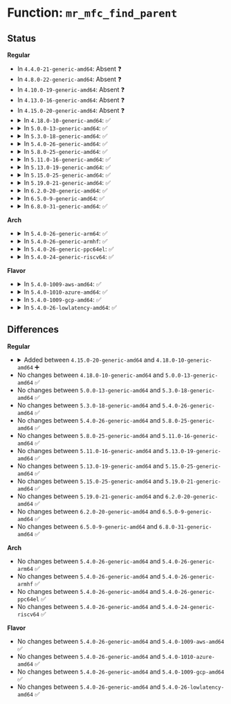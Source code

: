 # Function: <code>mr_mfc_find_parent</code>

## Status
<b>Regular</b>
<ul>
<li>
In <code>4.4.0-21-generic-amd64</code>: Absent ❓
</li>
<li>
In <code>4.8.0-22-generic-amd64</code>: Absent ❓
</li>
<li>
In <code>4.10.0-19-generic-amd64</code>: Absent ❓
</li>
<li>
In <code>4.13.0-16-generic-amd64</code>: Absent ❓
</li>
<li>
In <code>4.15.0-20-generic-amd64</code>: Absent ❓
</li>
<li>
<details>
<summary>In <code>4.18.0-10-generic-amd64</code>: ✅</summary>

```c
void * mr_mfc_find_parent(struct mr_table * mrt, void * hasharg, int parent)
```

```json
{
  "name": "mr_mfc_find_parent",
  "collision_type": "Unique Global",
  "inline_type": "No",
  "funcs": [
    {
      "addr": 18446744071588563776,
      "name": "mr_mfc_find_parent",
      "external": true,
      "loc": "net/ipv4/ipmr_base.c:63",
      "file": "net/ipv4/ipmr_base.c",
      "inline": "seen, unknown",
      "caller_inline": [],
      "caller_func": [
        "net/ipv4/ipmr.c:ipmr_rtm_getroute",
        "net/ipv4/ipmr.c:ipmr_get_route",
        "net/ipv4/ipmr.c:ip_mr_input",
        "net/ipv4/ipmr.c:ipmr_compat_ioctl",
        "net/ipv4/ipmr.c:ipmr_ioctl",
        "net/ipv4/ipmr.c:ipmr_mfc_add",
        "net/ipv6/ip6mr.c:ip6mr_get_route",
        "net/ipv6/ip6mr.c:ip6_mr_input",
        "net/ipv6/ip6mr.c:ip6mr_compat_ioctl",
        "net/ipv6/ip6mr.c:ip6mr_ioctl",
        "net/ipv6/ip6mr.c:ip6_mroute_setsockopt",
        "net/ipv6/ip6mr.c:ip6mr_mfc_add"
      ]
    }
  ],
  "symbols": [
    {
      "addr": 18446744071588563776,
      "name": "mr_mfc_find_parent",
      "section": ".text",
      "bind": "STB_GLOBAL",
      "size": 333
    }
  ]
}
```
</details>
</li>
<li>
<details>
<summary>In <code>5.0.0-13-generic-amd64</code>: ✅</summary>

```c
void * mr_mfc_find_parent(struct mr_table * mrt, void * hasharg, int parent)
```

```json
{
  "name": "mr_mfc_find_parent",
  "collision_type": "Unique Global",
  "inline_type": "No",
  "funcs": [
    {
      "addr": 18446744071588761488,
      "name": "mr_mfc_find_parent",
      "external": true,
      "loc": "net/ipv4/ipmr_base.c:64",
      "file": "net/ipv4/ipmr_base.c",
      "inline": "seen, unknown",
      "caller_inline": [],
      "caller_func": [
        "net/ipv4/ipmr.c:ipmr_rtm_getroute",
        "net/ipv4/ipmr.c:ipmr_get_route",
        "net/ipv4/ipmr.c:ip_mr_input",
        "net/ipv4/ipmr.c:ipmr_compat_ioctl",
        "net/ipv4/ipmr.c:ipmr_ioctl",
        "net/ipv4/ipmr.c:ipmr_mfc_add",
        "net/ipv6/ip6mr.c:ip6mr_get_route",
        "net/ipv6/ip6mr.c:ip6_mr_input",
        "net/ipv6/ip6mr.c:ip6mr_compat_ioctl",
        "net/ipv6/ip6mr.c:ip6mr_ioctl",
        "net/ipv6/ip6mr.c:ip6_mroute_setsockopt",
        "net/ipv6/ip6mr.c:ip6mr_mfc_add"
      ]
    }
  ],
  "symbols": [
    {
      "addr": 18446744071588761488,
      "name": "mr_mfc_find_parent",
      "section": ".text",
      "bind": "STB_GLOBAL",
      "size": 363
    }
  ]
}
```
</details>
</li>
<li>
<details>
<summary>In <code>5.3.0-18-generic-amd64</code>: ✅</summary>

```c
void * mr_mfc_find_parent(struct mr_table * mrt, void * hasharg, int parent)
```

```json
{
  "name": "mr_mfc_find_parent",
  "collision_type": "Unique Global",
  "inline_type": "No",
  "funcs": [
    {
      "addr": 18446744071589194512,
      "name": "mr_mfc_find_parent",
      "external": true,
      "loc": "net/ipv4/ipmr_base.c:64",
      "file": "net/ipv4/ipmr_base.c",
      "inline": "seen, unknown",
      "caller_inline": [],
      "caller_func": [
        "net/ipv4/ipmr.c:ipmr_rtm_getroute",
        "net/ipv4/ipmr.c:ipmr_get_route",
        "net/ipv4/ipmr.c:ip_mr_input",
        "net/ipv4/ipmr.c:ipmr_compat_ioctl",
        "net/ipv4/ipmr.c:ipmr_ioctl",
        "net/ipv4/ipmr.c:ipmr_mfc_add",
        "net/ipv6/ip6mr.c:ip6mr_get_route",
        "net/ipv6/ip6mr.c:ip6_mr_input",
        "net/ipv6/ip6mr.c:ip6mr_compat_ioctl",
        "net/ipv6/ip6mr.c:ip6mr_ioctl",
        "net/ipv6/ip6mr.c:ip6mr_mfc_add",
        "net/ipv6/ip6mr.c:ip6mr_mfc_delete"
      ]
    }
  ],
  "symbols": [
    {
      "addr": 18446744071589194512,
      "name": "mr_mfc_find_parent",
      "section": ".text",
      "bind": "STB_GLOBAL",
      "size": 383
    }
  ]
}
```
</details>
</li>
<li>
<details>
<summary>In <code>5.4.0-26-generic-amd64</code>: ✅</summary>

```c
void * mr_mfc_find_parent(struct mr_table * mrt, void * hasharg, int parent)
```

```json
{
  "name": "mr_mfc_find_parent",
  "collision_type": "Unique Global",
  "inline_type": "No",
  "funcs": [
    {
      "addr": 18446744071589419968,
      "name": "mr_mfc_find_parent",
      "external": true,
      "loc": "net/ipv4/ipmr_base.c:64",
      "file": "net/ipv4/ipmr_base.c",
      "inline": "seen, unknown",
      "caller_inline": [],
      "caller_func": [
        "net/ipv4/ipmr.c:ipmr_rtm_getroute",
        "net/ipv4/ipmr.c:ipmr_get_route",
        "net/ipv4/ipmr.c:ip_mr_input",
        "net/ipv4/ipmr.c:ipmr_compat_ioctl",
        "net/ipv4/ipmr.c:ipmr_ioctl",
        "net/ipv4/ipmr.c:ipmr_mfc_add",
        "net/ipv6/ip6mr.c:ip6mr_get_route",
        "net/ipv6/ip6mr.c:ip6_mr_input",
        "net/ipv6/ip6mr.c:ip6mr_compat_ioctl",
        "net/ipv6/ip6mr.c:ip6mr_ioctl",
        "net/ipv6/ip6mr.c:ip6mr_mfc_add",
        "net/ipv6/ip6mr.c:ip6mr_mfc_delete"
      ]
    }
  ],
  "symbols": [
    {
      "addr": 18446744071589419968,
      "name": "mr_mfc_find_parent",
      "section": ".text",
      "bind": "STB_GLOBAL",
      "size": 391
    }
  ]
}
```
</details>
</li>
<li>
<details>
<summary>In <code>5.8.0-25-generic-amd64</code>: ✅</summary>

```c
void * mr_mfc_find_parent(struct mr_table * mrt, void * hasharg, int parent)
```

```json
{
  "name": "mr_mfc_find_parent",
  "collision_type": "Unique Global",
  "inline_type": "No",
  "funcs": [
    {
      "addr": 18446744071590405824,
      "name": "mr_mfc_find_parent",
      "external": true,
      "loc": "net/ipv4/ipmr_base.c:64",
      "file": "net/ipv4/ipmr_base.c",
      "inline": "seen, unknown",
      "caller_inline": [],
      "caller_func": [
        "net/ipv4/ipmr.c:ipmr_rtm_getroute",
        "net/ipv4/ipmr.c:ipmr_get_route",
        "net/ipv4/ipmr.c:ip_mr_input",
        "net/ipv4/ipmr.c:ipmr_compat_ioctl",
        "net/ipv4/ipmr.c:ipmr_ioctl",
        "net/ipv4/ipmr.c:ipmr_mfc_add",
        "net/ipv4/ipmr.c:ipmr_mfc_delete",
        "net/ipv6/ip6mr.c:ip6mr_get_route",
        "net/ipv6/ip6mr.c:ip6_mr_input",
        "net/ipv6/ip6mr.c:ip6mr_compat_ioctl",
        "net/ipv6/ip6mr.c:ip6mr_ioctl",
        "net/ipv6/ip6mr.c:ip6mr_mfc_delete"
      ]
    }
  ],
  "symbols": [
    {
      "addr": 18446744071590405824,
      "name": "mr_mfc_find_parent",
      "section": ".text",
      "bind": "STB_GLOBAL",
      "size": 120
    }
  ]
}
```
</details>
</li>
<li>
<details>
<summary>In <code>5.11.0-16-generic-amd64</code>: ✅</summary>

```c
void * mr_mfc_find_parent(struct mr_table * mrt, void * hasharg, int parent)
```

```json
{
  "name": "mr_mfc_find_parent",
  "collision_type": "Unique Global",
  "inline_type": "No",
  "funcs": [
    {
      "addr": 18446744071590463664,
      "name": "mr_mfc_find_parent",
      "external": true,
      "loc": "net/ipv4/ipmr_base.c:64",
      "file": "net/ipv4/ipmr_base.c",
      "inline": "seen, unknown",
      "caller_inline": [],
      "caller_func": [
        "net/ipv4/ipmr.c:ipmr_rtm_getroute",
        "net/ipv4/ipmr.c:ipmr_get_route",
        "net/ipv4/ipmr.c:ip_mr_input",
        "net/ipv4/ipmr.c:ipmr_compat_ioctl",
        "net/ipv4/ipmr.c:ipmr_ioctl",
        "net/ipv4/ipmr.c:ipmr_mfc_add",
        "net/ipv4/ipmr.c:ipmr_mfc_delete",
        "net/ipv6/ip6mr.c:ip6mr_get_route",
        "net/ipv6/ip6mr.c:ip6_mr_input",
        "net/ipv6/ip6mr.c:ip6mr_compat_ioctl",
        "net/ipv6/ip6mr.c:ip6mr_ioctl",
        "net/ipv6/ip6mr.c:ip6mr_mfc_delete"
      ]
    }
  ],
  "symbols": [
    {
      "addr": 18446744071590463664,
      "name": "mr_mfc_find_parent",
      "section": ".text",
      "bind": "STB_GLOBAL",
      "size": 120
    }
  ]
}
```
</details>
</li>
<li>
<details>
<summary>In <code>5.13.0-19-generic-amd64</code>: ✅</summary>

```c
void * mr_mfc_find_parent(struct mr_table * mrt, void * hasharg, int parent)
```

```json
{
  "name": "mr_mfc_find_parent",
  "collision_type": "Unique Global",
  "inline_type": "No",
  "funcs": [
    {
      "addr": 18446744071590389424,
      "name": "mr_mfc_find_parent",
      "external": true,
      "loc": "net/ipv4/ipmr_base.c:64",
      "file": "net/ipv4/ipmr_base.c",
      "inline": "seen, unknown",
      "caller_inline": [],
      "caller_func": [
        "net/ipv4/ipmr.c:ipmr_rtm_getroute",
        "net/ipv4/ipmr.c:ipmr_get_route",
        "net/ipv4/ipmr.c:ip_mr_input",
        "net/ipv4/ipmr.c:ipmr_compat_ioctl",
        "net/ipv4/ipmr.c:ipmr_ioctl",
        "net/ipv4/ipmr.c:ipmr_mfc_add",
        "net/ipv4/ipmr.c:ipmr_mfc_delete",
        "net/ipv6/ip6mr.c:ip6mr_get_route",
        "net/ipv6/ip6mr.c:ip6_mr_input",
        "net/ipv6/ip6mr.c:ip6mr_compat_ioctl",
        "net/ipv6/ip6mr.c:ip6mr_ioctl",
        "net/ipv6/ip6mr.c:ip6mr_mfc_delete"
      ]
    }
  ],
  "symbols": [
    {
      "addr": 18446744071590389424,
      "name": "mr_mfc_find_parent",
      "section": ".text",
      "bind": "STB_GLOBAL",
      "size": 120
    }
  ]
}
```
</details>
</li>
<li>
<details>
<summary>In <code>5.15.0-25-generic-amd64</code>: ✅</summary>

```c
void * mr_mfc_find_parent(struct mr_table * mrt, void * hasharg, int parent)
```

```json
{
  "name": "mr_mfc_find_parent",
  "collision_type": "Unique Global",
  "inline_type": "No",
  "funcs": [
    {
      "addr": 18446744071591183904,
      "name": "mr_mfc_find_parent",
      "external": true,
      "loc": "net/ipv4/ipmr_base.c:64",
      "file": "net/ipv4/ipmr_base.c",
      "inline": "seen, unknown",
      "caller_inline": [],
      "caller_func": [
        "net/ipv4/ipmr.c:ipmr_rtm_getroute",
        "net/ipv4/ipmr.c:ipmr_get_route",
        "net/ipv4/ipmr.c:ip_mr_input",
        "net/ipv4/ipmr.c:ipmr_compat_ioctl",
        "net/ipv4/ipmr.c:ipmr_ioctl",
        "net/ipv4/ipmr.c:ipmr_mfc_add",
        "net/ipv4/ipmr.c:ipmr_mfc_delete",
        "net/ipv6/ip6mr.c:ip6mr_get_route",
        "net/ipv6/ip6mr.c:ip6_mr_input",
        "net/ipv6/ip6mr.c:ip6mr_compat_ioctl",
        "net/ipv6/ip6mr.c:ip6mr_ioctl",
        "net/ipv6/ip6mr.c:ip6mr_mfc_delete"
      ]
    }
  ],
  "symbols": [
    {
      "addr": 18446744071591183904,
      "name": "mr_mfc_find_parent",
      "section": ".text",
      "bind": "STB_GLOBAL",
      "size": 120
    }
  ]
}
```
</details>
</li>
<li>
<details>
<summary>In <code>5.19.0-21-generic-amd64</code>: ✅</summary>

```c
void * mr_mfc_find_parent(struct mr_table * mrt, void * hasharg, int parent)
```

```json
{
  "name": "mr_mfc_find_parent",
  "collision_type": "Unique Global",
  "inline_type": "No",
  "funcs": [
    {
      "addr": 18446744071592843328,
      "name": "mr_mfc_find_parent",
      "external": true,
      "loc": "net/ipv4/ipmr_base.c:64",
      "file": "net/ipv4/ipmr_base.c",
      "inline": "seen, unknown",
      "caller_inline": [],
      "caller_func": [
        "net/ipv4/ipmr.c:ipmr_rtm_getroute",
        "net/ipv4/ipmr.c:ipmr_get_route",
        "net/ipv4/ipmr.c:ip_mr_input",
        "net/ipv4/ipmr.c:ip_mr_input",
        "net/ipv4/ipmr.c:ipmr_compat_ioctl",
        "net/ipv4/ipmr.c:ipmr_ioctl",
        "net/ipv4/ipmr.c:ipmr_mfc_add",
        "net/ipv4/ipmr.c:ipmr_mfc_delete",
        "net/ipv6/ip6mr.c:ip6mr_get_route",
        "net/ipv6/ip6mr.c:ip6_mr_input",
        "net/ipv6/ip6mr.c:ip6mr_compat_ioctl",
        "net/ipv6/ip6mr.c:ip6mr_ioctl",
        "net/ipv6/ip6mr.c:ip6mr_mfc_add",
        "net/ipv6/ip6mr.c:ip6mr_mfc_delete"
      ]
    }
  ],
  "symbols": [
    {
      "addr": 18446744071592843328,
      "name": "mr_mfc_find_parent",
      "section": ".text",
      "bind": "STB_GLOBAL",
      "size": 93
    }
  ]
}
```
</details>
</li>
<li>
<details>
<summary>In <code>6.2.0-20-generic-amd64</code>: ✅</summary>

```c
void * mr_mfc_find_parent(struct mr_table * mrt, void * hasharg, int parent)
```

```json
{
  "name": "mr_mfc_find_parent",
  "collision_type": "Unique Global",
  "inline_type": "No",
  "funcs": [
    {
      "addr": 18446744071594720432,
      "name": "mr_mfc_find_parent",
      "external": true,
      "loc": "net/ipv4/ipmr_base.c:64",
      "file": "net/ipv4/ipmr_base.c",
      "inline": "seen, unknown",
      "caller_inline": [],
      "caller_func": [
        "net/ipv4/ipmr.c:ipmr_rtm_getroute",
        "net/ipv4/ipmr.c:ipmr_get_route",
        "net/ipv4/ipmr.c:ip_mr_input",
        "net/ipv4/ipmr.c:ip_mr_input",
        "net/ipv4/ipmr.c:ipmr_compat_ioctl",
        "net/ipv4/ipmr.c:ipmr_ioctl",
        "net/ipv4/ipmr.c:ipmr_mfc_add",
        "net/ipv4/ipmr.c:ipmr_mfc_delete",
        "net/ipv6/ip6mr.c:ip6mr_rtm_getroute",
        "net/ipv6/ip6mr.c:ip6mr_get_route",
        "net/ipv6/ip6mr.c:ip6_mr_input",
        "net/ipv6/ip6mr.c:ip6mr_compat_ioctl",
        "net/ipv6/ip6mr.c:ip6mr_ioctl",
        "net/ipv6/ip6mr.c:ip6mr_mfc_add",
        "net/ipv6/ip6mr.c:ip6mr_mfc_delete"
      ]
    }
  ],
  "symbols": [
    {
      "addr": 18446744071594720432,
      "name": "mr_mfc_find_parent",
      "section": ".text",
      "bind": "STB_GLOBAL",
      "size": 93
    }
  ]
}
```
</details>
</li>
<li>
<details>
<summary>In <code>6.5.0-9-generic-amd64</code>: ✅</summary>

```c
void * mr_mfc_find_parent(struct mr_table * mrt, void * hasharg, int parent)
```

```json
{
  "name": "mr_mfc_find_parent",
  "collision_type": "Unique Global",
  "inline_type": "No",
  "funcs": [
    {
      "addr": 18446744071595112512,
      "name": "mr_mfc_find_parent",
      "external": true,
      "loc": "net/ipv4/ipmr_base.c:64",
      "file": "net/ipv4/ipmr_base.c",
      "inline": "seen, unknown",
      "caller_inline": [],
      "caller_func": [
        "net/ipv4/ipmr.c:ipmr_rtm_getroute",
        "net/ipv4/ipmr.c:ipmr_get_route",
        "net/ipv4/ipmr.c:ip_mr_input",
        "net/ipv4/ipmr.c:ip_mr_input",
        "net/ipv4/ipmr.c:ipmr_compat_ioctl",
        "net/ipv4/ipmr.c:ipmr_ioctl",
        "net/ipv4/ipmr.c:ipmr_mfc_add",
        "net/ipv4/ipmr.c:ipmr_mfc_delete",
        "net/ipv6/ip6mr.c:ip6mr_rtm_getroute",
        "net/ipv6/ip6mr.c:ip6mr_get_route",
        "net/ipv6/ip6mr.c:ip6_mr_input",
        "net/ipv6/ip6mr.c:ip6mr_compat_ioctl",
        "net/ipv6/ip6mr.c:ip6mr_ioctl",
        "net/ipv6/ip6mr.c:ip6mr_mfc_add",
        "net/ipv6/ip6mr.c:ip6mr_mfc_delete"
      ]
    }
  ],
  "symbols": [
    {
      "addr": 18446744071595112512,
      "name": "mr_mfc_find_parent",
      "section": ".text",
      "bind": "STB_GLOBAL",
      "size": 93
    }
  ]
}
```
</details>
</li>
<li>
<details>
<summary>In <code>6.8.0-31-generic-amd64</code>: ✅</summary>

```c
void * mr_mfc_find_parent(struct mr_table * mrt, void * hasharg, int parent)
```

```json
{
  "name": "mr_mfc_find_parent",
  "collision_type": "Unique Global",
  "inline_type": "No",
  "funcs": [
    {
      "addr": 18446744071595925232,
      "name": "mr_mfc_find_parent",
      "external": true,
      "loc": "net/ipv4/ipmr_base.c:64",
      "file": "net/ipv4/ipmr_base.c",
      "inline": "seen, unknown",
      "caller_inline": [],
      "caller_func": [
        "net/ipv4/ipmr.c:ipmr_rtm_getroute",
        "net/ipv4/ipmr.c:ipmr_get_route",
        "net/ipv4/ipmr.c:ip_mr_input",
        "net/ipv4/ipmr.c:ip_mr_input",
        "net/ipv4/ipmr.c:ipmr_compat_ioctl",
        "net/ipv4/ipmr.c:ipmr_ioctl",
        "net/ipv4/ipmr.c:ipmr_mfc_add",
        "net/ipv4/ipmr.c:ipmr_mfc_delete",
        "net/ipv6/ip6mr.c:ip6mr_rtm_getroute",
        "net/ipv6/ip6mr.c:ip6mr_get_route",
        "net/ipv6/ip6mr.c:ip6_mr_input",
        "net/ipv6/ip6mr.c:ip6mr_compat_ioctl",
        "net/ipv6/ip6mr.c:ip6mr_ioctl",
        "net/ipv6/ip6mr.c:ip6mr_mfc_add",
        "net/ipv6/ip6mr.c:ip6mr_mfc_delete"
      ]
    }
  ],
  "symbols": [
    {
      "addr": 18446744071595925232,
      "name": "mr_mfc_find_parent",
      "section": ".text",
      "bind": "STB_GLOBAL",
      "size": 93
    }
  ]
}
```
</details>
</li>
</ul>
<b>Arch</b>
<ul>
<li>
<details>
<summary>In <code>5.4.0-26-generic-arm64</code>: ✅</summary>

```c
void * mr_mfc_find_parent(struct mr_table * mrt, void * hasharg, int parent)
```

```json
{
  "name": "mr_mfc_find_parent",
  "collision_type": "Unique Global",
  "inline_type": "No",
  "funcs": [
    {
      "addr": 18446603336503072616,
      "name": "mr_mfc_find_parent",
      "external": true,
      "loc": "net/ipv4/ipmr_base.c:64",
      "file": "net/ipv4/ipmr_base.c",
      "inline": "seen, unknown",
      "caller_inline": [],
      "caller_func": [
        "net/ipv4/ipmr.c:ipmr_rtm_getroute",
        "net/ipv4/ipmr.c:ipmr_get_route",
        "net/ipv4/ipmr.c:ip_mr_input",
        "net/ipv4/ipmr.c:ip_mr_input",
        "net/ipv4/ipmr.c:ipmr_compat_ioctl",
        "net/ipv4/ipmr.c:ipmr_ioctl",
        "net/ipv4/ipmr.c:ipmr_mfc_add",
        "net/ipv6/ip6mr.c:ip6mr_get_route",
        "net/ipv6/ip6mr.c:ip6_mr_input",
        "net/ipv6/ip6mr.c:ip6mr_compat_ioctl",
        "net/ipv6/ip6mr.c:ip6mr_ioctl",
        "net/ipv6/ip6mr.c:ip6mr_mfc_add",
        "net/ipv6/ip6mr.c:ip6mr_mfc_delete"
      ]
    }
  ],
  "symbols": [
    {
      "addr": 18446603336503072616,
      "name": "mr_mfc_find_parent",
      "section": ".text",
      "bind": "STB_GLOBAL",
      "size": 372
    }
  ]
}
```
</details>
</li>
<li>
<details>
<summary>In <code>5.4.0-26-generic-armhf</code>: ✅</summary>

```c
void * mr_mfc_find_parent(struct mr_table * mrt, void * hasharg, int parent)
```

```json
{
  "name": "mr_mfc_find_parent",
  "collision_type": "Unique Global",
  "inline_type": "No",
  "funcs": [
    {
      "addr": 3235755584,
      "name": "mr_mfc_find_parent",
      "external": true,
      "loc": "net/ipv4/ipmr_base.c:64",
      "file": "net/ipv4/ipmr_base.c",
      "inline": "seen, unknown",
      "caller_inline": [],
      "caller_func": [
        "net/ipv4/ipmr.c:ipmr_rtm_getroute",
        "net/ipv4/ipmr.c:ipmr_get_route",
        "net/ipv4/ipmr.c:ip_mr_input",
        "net/ipv4/ipmr.c:ipmr_ioctl",
        "net/ipv4/ipmr.c:ipmr_mfc_add",
        "net/ipv4/ipmr.c:ipmr_mfc_delete",
        "net/ipv6/ip6mr.c:ip6mr_cache_find_parent",
        "net/ipv6/ip6mr.c:ip6mr_cache_find"
      ]
    }
  ],
  "symbols": [
    {
      "addr": 3235755584,
      "name": "mr_mfc_find_parent",
      "section": ".text",
      "bind": "STB_GLOBAL",
      "size": 416
    }
  ]
}
```
</details>
</li>
<li>
<details>
<summary>In <code>5.4.0-26-generic-ppc64el</code>: ✅</summary>

```c
void * mr_mfc_find_parent(struct mr_table * mrt, void * hasharg, int parent)
```

```json
{
  "name": "mr_mfc_find_parent",
  "collision_type": "Unique Global",
  "inline_type": "No",
  "funcs": [
    {
      "addr": 13835058055296776560,
      "name": "mr_mfc_find_parent",
      "external": true,
      "loc": "net/ipv4/ipmr_base.c:64",
      "file": "net/ipv4/ipmr_base.c",
      "inline": "seen, unknown",
      "caller_inline": [],
      "caller_func": [
        "net/ipv4/ipmr.c:ipmr_rtm_getroute",
        "net/ipv4/ipmr.c:ipmr_get_route",
        "net/ipv4/ipmr.c:ip_mr_input",
        "net/ipv4/ipmr.c:ip_mr_input",
        "net/ipv4/ipmr.c:ipmr_compat_ioctl",
        "net/ipv4/ipmr.c:ipmr_ioctl",
        "net/ipv4/ipmr.c:ipmr_mfc_add",
        "net/ipv6/ip6mr.c:ip6mr_get_route",
        "net/ipv6/ip6mr.c:ip6_mr_input",
        "net/ipv6/ip6mr.c:ip6mr_compat_ioctl",
        "net/ipv6/ip6mr.c:ip6mr_ioctl",
        "net/ipv6/ip6mr.c:ip6mr_mfc_add",
        "net/ipv6/ip6mr.c:ip6mr_mfc_delete"
      ]
    }
  ],
  "symbols": [
    {
      "addr": 13835058055296776560,
      "name": "mr_mfc_find_parent",
      "section": ".text",
      "bind": "STB_GLOBAL",
      "size": 540
    }
  ]
}
```
</details>
</li>
<li>
<details>
<summary>In <code>5.4.0-24-generic-riscv64</code>: ✅</summary>

```c
void * mr_mfc_find_parent(struct mr_table * mrt, void * hasharg, int parent)
```

```json
{
  "name": "mr_mfc_find_parent",
  "collision_type": "Unique Global",
  "inline_type": "No",
  "funcs": [
    {
      "addr": 18446743936279129302,
      "name": "mr_mfc_find_parent",
      "external": true,
      "loc": "net/ipv4/ipmr_base.c:64",
      "file": "net/ipv4/ipmr_base.c",
      "inline": "seen, unknown",
      "caller_inline": [],
      "caller_func": [
        "net/ipv4/ipmr.c:ipmr_rtm_getroute",
        "net/ipv4/ipmr.c:ipmr_get_route",
        "net/ipv4/ipmr.c:ip_mr_input",
        "net/ipv4/ipmr.c:ipmr_ioctl",
        "net/ipv4/ipmr.c:ipmr_mfc_add",
        "net/ipv6/ip6mr.c:ip6mr_mfc_add",
        "net/ipv6/ip6mr.c:ip6mr_mfc_delete",
        "net/ipv6/ip6mr.c:ip6mr_cache_find"
      ]
    }
  ],
  "symbols": [
    {
      "addr": 18446743936279129302,
      "name": "mr_mfc_find_parent",
      "section": ".text",
      "bind": "STB_GLOBAL",
      "size": 294
    }
  ]
}
```
</details>
</li>
</ul>
<b>Flavor</b>
<ul>
<li>
<details>
<summary>In <code>5.4.0-1009-aws-amd64</code>: ✅</summary>

```c
void * mr_mfc_find_parent(struct mr_table * mrt, void * hasharg, int parent)
```

```json
{
  "name": "mr_mfc_find_parent",
  "collision_type": "Unique Global",
  "inline_type": "No",
  "funcs": [
    {
      "addr": 18446744071589024336,
      "name": "mr_mfc_find_parent",
      "external": true,
      "loc": "net/ipv4/ipmr_base.c:64",
      "file": "net/ipv4/ipmr_base.c",
      "inline": "seen, unknown",
      "caller_inline": [],
      "caller_func": [
        "net/ipv4/ipmr.c:ipmr_rtm_getroute",
        "net/ipv4/ipmr.c:ipmr_get_route",
        "net/ipv4/ipmr.c:ip_mr_input",
        "net/ipv4/ipmr.c:ipmr_compat_ioctl",
        "net/ipv4/ipmr.c:ipmr_ioctl",
        "net/ipv4/ipmr.c:ipmr_mfc_add",
        "net/ipv6/ip6mr.c:ip6mr_get_route",
        "net/ipv6/ip6mr.c:ip6_mr_input",
        "net/ipv6/ip6mr.c:ip6mr_compat_ioctl",
        "net/ipv6/ip6mr.c:ip6mr_ioctl",
        "net/ipv6/ip6mr.c:ip6mr_mfc_add",
        "net/ipv6/ip6mr.c:ip6mr_mfc_delete"
      ]
    }
  ],
  "symbols": [
    {
      "addr": 18446744071589024336,
      "name": "mr_mfc_find_parent",
      "section": ".text",
      "bind": "STB_GLOBAL",
      "size": 391
    }
  ]
}
```
</details>
</li>
<li>
<details>
<summary>In <code>5.4.0-1010-azure-amd64</code>: ✅</summary>

```c
void * mr_mfc_find_parent(struct mr_table * mrt, void * hasharg, int parent)
```

```json
{
  "name": "mr_mfc_find_parent",
  "collision_type": "Unique Global",
  "inline_type": "No",
  "funcs": [
    {
      "addr": 18446744071588747392,
      "name": "mr_mfc_find_parent",
      "external": true,
      "loc": "net/ipv4/ipmr_base.c:64",
      "file": "net/ipv4/ipmr_base.c",
      "inline": "seen, unknown",
      "caller_inline": [],
      "caller_func": [
        "net/ipv4/ipmr.c:ipmr_rtm_getroute",
        "net/ipv4/ipmr.c:ipmr_get_route",
        "net/ipv4/ipmr.c:ip_mr_input",
        "net/ipv4/ipmr.c:ipmr_compat_ioctl",
        "net/ipv4/ipmr.c:ipmr_ioctl",
        "net/ipv4/ipmr.c:ipmr_mfc_add",
        "net/ipv6/ip6mr.c:ip6mr_get_route",
        "net/ipv6/ip6mr.c:ip6_mr_input",
        "net/ipv6/ip6mr.c:ip6mr_compat_ioctl",
        "net/ipv6/ip6mr.c:ip6mr_ioctl",
        "net/ipv6/ip6mr.c:ip6mr_mfc_add",
        "net/ipv6/ip6mr.c:ip6mr_mfc_delete"
      ]
    }
  ],
  "symbols": [
    {
      "addr": 18446744071588747392,
      "name": "mr_mfc_find_parent",
      "section": ".text",
      "bind": "STB_GLOBAL",
      "size": 391
    }
  ]
}
```
</details>
</li>
<li>
<details>
<summary>In <code>5.4.0-1009-gcp-amd64</code>: ✅</summary>

```c
void * mr_mfc_find_parent(struct mr_table * mrt, void * hasharg, int parent)
```

```json
{
  "name": "mr_mfc_find_parent",
  "collision_type": "Unique Global",
  "inline_type": "No",
  "funcs": [
    {
      "addr": 18446744071589460720,
      "name": "mr_mfc_find_parent",
      "external": true,
      "loc": "net/ipv4/ipmr_base.c:64",
      "file": "net/ipv4/ipmr_base.c",
      "inline": "seen, unknown",
      "caller_inline": [],
      "caller_func": [
        "net/ipv4/ipmr.c:ipmr_rtm_getroute",
        "net/ipv4/ipmr.c:ipmr_get_route",
        "net/ipv4/ipmr.c:ip_mr_input",
        "net/ipv4/ipmr.c:ipmr_compat_ioctl",
        "net/ipv4/ipmr.c:ipmr_ioctl",
        "net/ipv4/ipmr.c:ipmr_mfc_add",
        "net/ipv6/ip6mr.c:ip6mr_get_route",
        "net/ipv6/ip6mr.c:ip6_mr_input",
        "net/ipv6/ip6mr.c:ip6mr_compat_ioctl",
        "net/ipv6/ip6mr.c:ip6mr_ioctl",
        "net/ipv6/ip6mr.c:ip6mr_mfc_add",
        "net/ipv6/ip6mr.c:ip6mr_mfc_delete"
      ]
    }
  ],
  "symbols": [
    {
      "addr": 18446744071589460720,
      "name": "mr_mfc_find_parent",
      "section": ".text",
      "bind": "STB_GLOBAL",
      "size": 391
    }
  ]
}
```
</details>
</li>
<li>
<details>
<summary>In <code>5.4.0-26-lowlatency-amd64</code>: ✅</summary>

```c
void * mr_mfc_find_parent(struct mr_table * mrt, void * hasharg, int parent)
```

```json
{
  "name": "mr_mfc_find_parent",
  "collision_type": "Unique Global",
  "inline_type": "No",
  "funcs": [
    {
      "addr": 18446744071589507056,
      "name": "mr_mfc_find_parent",
      "external": true,
      "loc": "net/ipv4/ipmr_base.c:64",
      "file": "net/ipv4/ipmr_base.c",
      "inline": "seen, unknown",
      "caller_inline": [],
      "caller_func": [
        "net/ipv4/ipmr.c:ipmr_rtm_getroute",
        "net/ipv4/ipmr.c:ipmr_get_route",
        "net/ipv4/ipmr.c:ip_mr_input",
        "net/ipv4/ipmr.c:ip_mr_input",
        "net/ipv4/ipmr.c:ipmr_compat_ioctl",
        "net/ipv4/ipmr.c:ipmr_ioctl",
        "net/ipv4/ipmr.c:ipmr_mfc_add",
        "net/ipv6/ip6mr.c:ip6mr_get_route",
        "net/ipv6/ip6mr.c:ip6_mr_input",
        "net/ipv6/ip6mr.c:ip6mr_compat_ioctl",
        "net/ipv6/ip6mr.c:ip6mr_ioctl",
        "net/ipv6/ip6mr.c:ip6mr_mfc_add",
        "net/ipv6/ip6mr.c:ip6mr_mfc_delete"
      ]
    }
  ],
  "symbols": [
    {
      "addr": 18446744071589507056,
      "name": "mr_mfc_find_parent",
      "section": ".text",
      "bind": "STB_GLOBAL",
      "size": 391
    }
  ]
}
```
</details>
</li>
</ul>

## Differences
<b>Regular</b>
<ul>
<li>
<details>
<summary>Added between <code>4.15.0-20-generic-amd64</code> and <code>4.18.0-10-generic-amd64</code> ➕</summary>

```c
void * mr_mfc_find_parent(struct mr_table * mrt, void * hasharg, int parent)
```
</details>
</li>
<li>
No changes between <code>4.18.0-10-generic-amd64</code> and <code>5.0.0-13-generic-amd64</code> ✅
</li>
<li>
No changes between <code>5.0.0-13-generic-amd64</code> and <code>5.3.0-18-generic-amd64</code> ✅
</li>
<li>
No changes between <code>5.3.0-18-generic-amd64</code> and <code>5.4.0-26-generic-amd64</code> ✅
</li>
<li>
No changes between <code>5.4.0-26-generic-amd64</code> and <code>5.8.0-25-generic-amd64</code> ✅
</li>
<li>
No changes between <code>5.8.0-25-generic-amd64</code> and <code>5.11.0-16-generic-amd64</code> ✅
</li>
<li>
No changes between <code>5.11.0-16-generic-amd64</code> and <code>5.13.0-19-generic-amd64</code> ✅
</li>
<li>
No changes between <code>5.13.0-19-generic-amd64</code> and <code>5.15.0-25-generic-amd64</code> ✅
</li>
<li>
No changes between <code>5.15.0-25-generic-amd64</code> and <code>5.19.0-21-generic-amd64</code> ✅
</li>
<li>
No changes between <code>5.19.0-21-generic-amd64</code> and <code>6.2.0-20-generic-amd64</code> ✅
</li>
<li>
No changes between <code>6.2.0-20-generic-amd64</code> and <code>6.5.0-9-generic-amd64</code> ✅
</li>
<li>
No changes between <code>6.5.0-9-generic-amd64</code> and <code>6.8.0-31-generic-amd64</code> ✅
</li>
</ul>
<b>Arch</b>
<ul>
<li>
No changes between <code>5.4.0-26-generic-amd64</code> and <code>5.4.0-26-generic-arm64</code> ✅
</li>
<li>
No changes between <code>5.4.0-26-generic-amd64</code> and <code>5.4.0-26-generic-armhf</code> ✅
</li>
<li>
No changes between <code>5.4.0-26-generic-amd64</code> and <code>5.4.0-26-generic-ppc64el</code> ✅
</li>
<li>
No changes between <code>5.4.0-26-generic-amd64</code> and <code>5.4.0-24-generic-riscv64</code> ✅
</li>
</ul>
<b>Flavor</b>
<ul>
<li>
No changes between <code>5.4.0-26-generic-amd64</code> and <code>5.4.0-1009-aws-amd64</code> ✅
</li>
<li>
No changes between <code>5.4.0-26-generic-amd64</code> and <code>5.4.0-1010-azure-amd64</code> ✅
</li>
<li>
No changes between <code>5.4.0-26-generic-amd64</code> and <code>5.4.0-1009-gcp-amd64</code> ✅
</li>
<li>
No changes between <code>5.4.0-26-generic-amd64</code> and <code>5.4.0-26-lowlatency-amd64</code> ✅
</li>
</ul>
